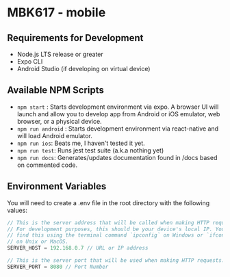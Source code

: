 # MBK617 - mobile
## Requirements for Development
* Node.js LTS release or greater
* Expo CLI
* Android Studio (if developing on virtual device)

## Available NPM Scripts
* `npm start` : Starts development environment via expo. A browser UI will launch and allow you to develop app from Android or iOS emulator, web browser, or a physical device.
* `npm run android` : Starts development environment via react-native and will load Android emulator.
* `npm run ios`: Beats me, I haven't tested it yet.
* `npm run test`: Runs jest test suite (a.k.a nothing yet)
* `npm run docs`: Generates/updates documentation found in /docs based on commented code.

## Environment Variables
You will need to create a .env file in the root directory with the following values:
```js
// This is the server address that will be called when making HTTP requests. 
// For development purposes, this should be your device's local IP. You can 
// find this using the terminal command `ipconfig` on Windows or `ifconfig` 
// on Unix or MacOS.
SERVER_HOST = 192.168.0.7 // URL or IP address 

// This is the server port that will be used when making HTTP requests.
SERVER_PORT = 8080 // Port Number
```